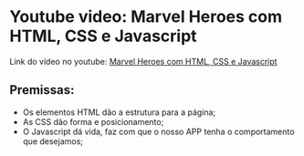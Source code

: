 # Youtube video: Marvel Heroes com HTML, CSS e Javascript
Link do vídeo no youtube: [Marvel Heroes com HTML, CSS e Javascript](https://youtu.be/5lYq-BqZ1Mw)

## Premissas:
 - Os elementos HTML dão a estrutura para a página;
 - As CSS dão forma e posicionamento;
 - O Javascript dá vida, faz com que o nosso APP tenha o comportamento que desejamos;